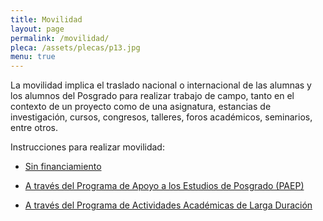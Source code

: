 ```yaml
---
title: Movilidad
layout: page
permalink: /movilidad/
pleca: /assets/plecas/p13.jpg
menu: true
---
```



La movilidad implica el traslado nacional o internacional de las alumnas y los alumnos del Posgrado 
para realizar trabajo de campo, tanto en el contexto de un proyecto como de una asignatura, estancias 
de investigación, cursos, congresos, talleres, foros académicos, seminarios, entre otros. 

Instrucciones para realizar movilidad:

 - [Sin financiamiento](/movilidad/sin-financiamiento/)

 - [A través del Programa de Apoyo a los Estudios de Posgrado (PAEP)](/movilidad/paep/) 

 - [A través del Programa de Actividades Académicas de Larga Duración](/movilidad/larga-duracion/)  

